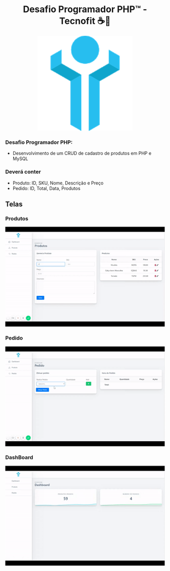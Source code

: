 <div align="center">
  <h1 align="center"> Desafio Programador PHP™ - Tecnofit️ ☕🐘</h1>

  <img src="https://github.com/AdrielBento/DesafioProgramadorPHP/blob/master/produtos/public/img/tecnofit.png" alt="Front End " width="300"/>
</div>

### Desafio Programador PHP:

- Desenvolvimento de um CRUD de cadastro de produtos em PHP e MySQL

### Deverá conter

- Produto: ID, SKU, Nome, Descrição e Preço
- Pedido: ID, Total, Data, Produtos

## Telas

### Produtos
![](https://github.com/AdrielBento/DesafioProgramadorPHP/blob/master/produtoGIf.gif)
### Pedido
![](https://github.com/AdrielBento/DesafioProgramadorPHP/blob/master/pedidoGif.gif)
### DashBoard
![](https://github.com/AdrielBento/DesafioProgramadorPHP/blob/master/dashGif.gif)
